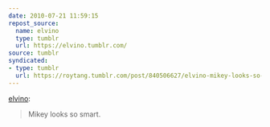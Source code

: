 ```yaml
---
date: 2010-07-21 11:59:15
repost_source:
  name: elvino
  type: tumblr
  url: https://elvino.tumblr.com/
source: tumblr
syndicated:
- type: tumblr
  url: https://roytang.tumblr.com/post/840506627/elvino-mikey-looks-so-smart
---
```


<p><a href="http://elvino.tumblr.com/post/839774458/mikey-looks-so-smart">elvino</a>:</p>
<blockquote>
<p>Mikey looks so smart.</p>
</blockquote>